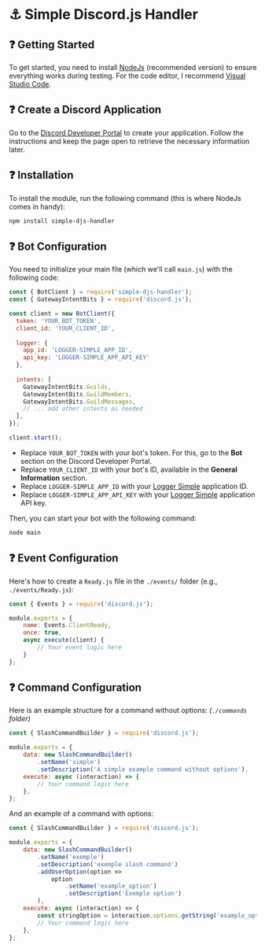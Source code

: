 
# ⚓ Simple Discord.js Handler

## ❓ Getting Started
To get started, you need to install [NodeJs](https://nodejs.org) (recommended version) to ensure everything works during testing. For the code editor, I recommend [Visual Studio Code](https://code.visualstudio.com).

## ❓ Create a Discord Application
Go to the [Discord Developer Portal](https://discord.com/developers/applications) to create your application. Follow the instructions and keep the page open to retrieve the necessary information later.

## ❓ Installation
To install the module, run the following command (this is where NodeJs comes in handy):
```bash
npm install simple-djs-handler
```

## ❓ Bot Configuration
You need to initialize your main file (which we'll call `main.js`) with the following code:

```js
const { BotClient } = require('simple-djs-handler');
const { GatewayIntentBits } = require('discord.js');

const client = new BotClient({
  token: 'YOUR_BOT_TOKEN',
  client_id: 'YOUR_CLIENT_ID',
  
  logger: {
    app_id: 'LOGGER-SIMPLE_APP_ID',
    api_key: 'LOGGER-SIMPLE_APP_API_KEY'
  },
  
  intents: [
    GatewayIntentBits.Guilds,
    GatewayIntentBits.GuildMembers,
    GatewayIntentBits.GuildMessages,
    // ... add other intents as needed
  ],
});

client.start();
```

- Replace `YOUR_BOT_TOKEN` with your bot's token. For this, go to the **Bot** section on the Discord Developer Portal.
- Replace `YOUR_CLIENT_ID` with your bot's ID, available in the **General Information** section.
- Replace `LOGGER-SIMPLE_APP_ID` with your [Logger Simple](https://logger-simple.com) application ID.
- Replace `LOGGER-SIMPLE_APP_API_KEY` with your [Logger Simple](https://logger-simple.com) application API key.

Then, you can start your bot with the following command:
```bash
node main
```

## ❓ Event Configuration
Here's how to create a `Ready.js` file in the `./events/` folder (e.g., `./events/Ready.js`):

```js
const { Events } = require('discord.js');

module.exports = {
    name: Events.ClientReady,
    once: true,
    async execute(client) {
        // Your event logic here
    }
};
```


## ❓ Command Configuration
Here is an example structure for a command without options: *(`./commands` folder)*

```js
const { SlashCommandBuilder } = require('discord.js');

module.exports = {
    data: new SlashCommandBuilder()
        .setName('simple')
        .setDescription('A simple example command without options'),
    execute: async (interaction) => {
        // Your command logic here
    },
};
```

And an example of a command with options:

```js
const { SlashCommandBuilder } = require('discord.js');

module.exports = {
    data: new SlashCommandBuilder()
        .setName('exemple')
        .setDescription('exemple slash command')
        .addUserOption(option =>
            option
                .setName('example_option')
                .setDescription('Exemple option')
        ),
    execute: async (interaction) => {
        const stringOption = interaction.options.getString('example_option');
        // Your command logic here
    },
};
```